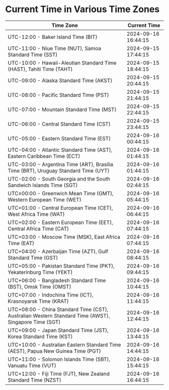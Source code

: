 # Current Time in Various Time Zones

| Time Zone | Current Time |
|-----------|--------------|
| UTC-12:00 - Baker Island Time (BIT) | 2024-09-16 16:44:15 |
| UTC-11:00 - Niue Time (NUT), Samoa Standard Time (SST) | 2024-09-15 17:44:15 |
| UTC-10:00 - Hawaii-Aleutian Standard Time (HAST), Tahiti Time (TAHT) | 2024-09-15 18:44:15 |
| UTC-09:00 - Alaska Standard Time (AKST) | 2024-09-15 20:44:15 |
| UTC-08:00 - Pacific Standard Time (PST) | 2024-09-15 21:44:15 |
| UTC-07:00 - Mountain Standard Time (MST) | 2024-09-15 22:44:15 |
| UTC-06:00 - Central Standard Time (CST) | 2024-09-15 23:44:15 |
| UTC-05:00 - Eastern Standard Time (EST) | 2024-09-16 00:44:15 |
| UTC-04:00 - Atlantic Standard Time (AST), Eastern Caribbean Time (ECT) | 2024-09-16 01:44:15 |
| UTC-03:00 - Argentina Time (ART), Brasília Time (BRT), Uruguay Standard Time (UYT) | 2024-09-16 01:44:15 |
| UTC-02:00 - South Georgia and the South Sandwich Islands Time (SGT) | 2024-09-16 02:44:15 |
| UTC±00:00 - Greenwich Mean Time (GMT), Western European Time (WET) | 2024-09-16 05:44:15 |
| UTC+01:00 - Central European Time (CET), West Africa Time (WAT) | 2024-09-16 06:44:15 |
| UTC+02:00 - Eastern European Time (EET), Central Africa Time (CAT) | 2024-09-16 07:44:15 |
| UTC+03:00 - Moscow Time (MSK), East Africa Time (EAT) | 2024-09-16 07:44:15 |
| UTC+04:00 - Azerbaijan Time (AZT), Gulf Standard Time (GST) | 2024-09-16 08:44:15 |
| UTC+05:00 - Pakistan Standard Time (PKT), Yekaterinburg Time (YEKT) | 2024-09-16 09:44:15 |
| UTC+06:00 - Bangladesh Standard Time (BST), Omsk Time (OMST) | 2024-09-16 10:44:15 |
| UTC+07:00 - Indochina Time (ICT), Krasnoyarsk Time (KRAT) | 2024-09-16 11:44:15 |
| UTC+08:00 - China Standard Time (CST), Australian Western Standard Time (AWST), Singapore Time (SGT) | 2024-09-16 12:44:15 |
| UTC+09:00 - Japan Standard Time (JST), Korea Standard Time (KST) | 2024-09-16 13:44:15 |
| UTC+10:00 - Australian Eastern Standard Time (AEST), Papua New Guinea Time (PGT) | 2024-09-16 14:44:15 |
| UTC+11:00 - Solomon Islands Time (SBT), Vanuatu Time (VUT) | 2024-09-16 15:44:15 |
| UTC+12:00 - Fiji Time (FJT), New Zealand Standard Time (NZST) | 2024-09-16 16:44:15 |
